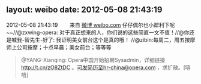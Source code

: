 layout: weibo
date: 2012-05-08 21:43:19
---
<meta name="referrer" content="no-referrer" />

2012-05-08 21:43:19  &nbsp;&nbsp;&nbsp;&nbsp;&nbsp;&nbsp; 来自 <a href="http://weibo.com/" rel="nofollow">微博 weibo.com</a>
仔仔偶尔也小犀利下呢~~//@zxwing-opera: 对于真正想来的人，你们说的这些简直一文不值！//@你还是喊我-智先生-好了: 我证明美女前台这个是真的哦！ //@zibin:每周二，周五按摩师上公司按摩；十点早晨；美女前台；等等等
>  @YANG-Xianqing: Opera中国开始招聘Sysadmin，详细链接 http://t.cn/zO8ZtDC 。可发简历至hr-china@opera.com ，求扩散。[嘻嘻] ​​​
